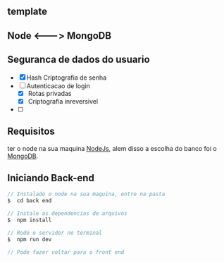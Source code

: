 ## template

<p aligin="center">

</p>

## Node <---> MongoDB


## Seguranca de dados do usuario

- [x] Hash Criptografia de senha
- [ ] Autenticacao de login
  - [x] Rotas privadas
  - [x] Criptografia inreversivel
- [ ] 
 



## Requisitos

ter o node na sua maquina [NodeJs](https://nodejs.org/en), alem disso a escolha do banco foi o [MongoDB](https://www.mongodb.com/pt-br).

## Iniciando Back-end

```js
// Instalado o node na sua maquina, entre na pasta
$  cd back end

// Instale as dependencias de arquivos
$  npm install

// Rode o servidor no terminal
$  npm run dev

// Pode fazer voltar para o front end
```


